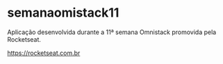# semanaomistack11

Aplicação desenvolvida durante a 11ª semana Omnistack promovida pela Rocketseat.

https://rocketseat.com.br
